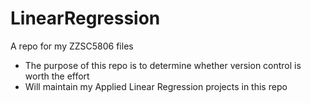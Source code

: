 # LinearRegression
A repo for my ZZSC5806 files
* The purpose of this repo is to determine whether version control is worth the effort
* Will maintain my Applied Linear Regression projects in this repo
